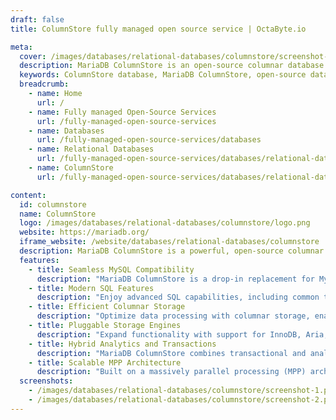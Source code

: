 ```yaml
---
draft: false
title: ColumnStore fully managed open source service | OctaByte.io

meta:
  cover: /images/databases/relational-databases/columnstore/screenshot-1.png
  description: MariaDB ColumnStore is an open-source columnar database designed for modern analytics, offering advanced SQL, columnar storage, and seamless MySQL compatibility.
  keywords: ColumnStore database, MariaDB ColumnStore, open-source database, columnar database, MySQL replacement, modern SQL, analytics database, HTAP database, MPP database, MariaDB features
  breadcrumb:
    - name: Home
      url: /
    - name: Fully managed Open-Source Services
      url: /fully-managed-open-source-services
    - name: Databases
      url: /fully-managed-open-source-services/databases
    - name: Relational Databases
      url: /fully-managed-open-source-services/databases/relational-databases
    - name: ColumnStore
      url: /fully-managed-open-source-services/databases/relational-databases/columnstore

content:
  id: columnstore
  name: ColumnStore
  logo: /images/databases/relational-databases/columnstore/logo.png
  website: https://mariadb.org/
  iframe_website: /website/databases/relational-databases/columnstore
  description: MariaDB ColumnStore is a powerful, open-source columnar database built on MariaDB Server, offering superior analytics and hybrid transaction capabilities. As a fork of the InfiniDB product, it delivers advanced SQL support, pluggable storage engines, and seamless MySQL compatibility. Ideal for organizations seeking efficient data processing and analytics.
  features:
    - title: Seamless MySQL Compatibility
      description: "MariaDB ColumnStore is a drop-in replacement for MySQL, providing enhanced features, improved performance, and better reliability while maintaining compatibility."
    - title: Modern SQL Features
      description: "Enjoy advanced SQL capabilities, including common table expressions (CTEs), Window functions, temporal tables, and JSON functions for robust data handling and analytics."
    - title: Efficient Columnar Storage
      description: "Optimize data processing with columnar storage, enabling faster queries and efficient analytics for large datasets."
    - title: Pluggable Storage Engines
      description: "Expand functionality with support for InnoDB, Aria, MyRocks, and third-party storage engines, ensuring flexibility for diverse database needs."
    - title: Hybrid Analytics and Transactions
      description: "MariaDB ColumnStore combines transactional and analytical processing (HTAP) within a single platform for seamless hybrid workloads."
    - title: Scalable MPP Architecture
      description: "Built on a massively parallel processing (MPP) architecture, MariaDB ColumnStore scales effortlessly to handle large-scale analytical workloads."
  screenshots:
    - /images/databases/relational-databases/columnstore/screenshot-1.png
    - /images/databases/relational-databases/columnstore/screenshot-2.png
---
```

